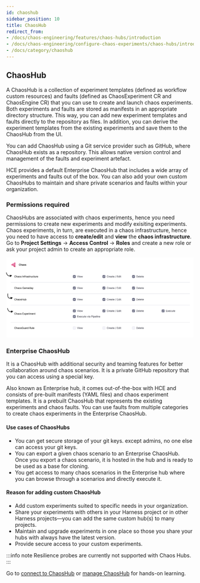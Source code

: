 ```yaml
---
id: chaoshub
sidebar_position: 10
title: ChaosHub
redirect_from:
- /docs/chaos-engineering/features/chaos-hubs/introduction
- /docs/chaos-engineering/configure-chaos-experiments/chaos-hubs/introduction
- /docs/category/chaoshub
---
```


## ChaosHub

A ChaosHub is a collection of experiment templates (defined as workflow custom resources) and faults (defined as ChaosExperiment CR and ChaosEngine CR) that you can use to create and launch chaos experiments. Both experiments and faults are stored as manifests in an appropriate directory structure. This way, you can add new experiment templates and faults directly to the repository as files. In addition, you can derive the experiment templates from the existing experiments and save them to the ChaosHub from the UI.

You can add ChaosHub using a Git service provider such as GitHub, where ChaosHub exists as a repository. This allows native version control and management of the faults and experiment artefact.

HCE provides a default Enterprise ChaosHub that includes a wide array of experiments and faults out of the box. You can also add your own custom ChaosHubs to maintain and share private scenarios and faults within your organization.

### Permissions required

ChaosHubs are associated with chaos experiments, hence you need permissions to create new experiments and modify exisiting experiments. Chaos experiments, in turn, are executed in a chaos infrastructure, hence you need to have access to **create/edit** and **view** the **chaos infrastructure**. Go to **Project Settings** -> **Access Control** -> **Roles** and create a new role or ask your project admin to create an appropriate role.

![](./static/perms-reqd.png)

### Enterprise ChaosHub

It is a ChaosHub with additional security and teaming features for better collaboration around chaos scenarios. It is a private GitHub repository that you can access using a special key.

Also known as Enterprise hub, it comes out-of-the-box with HCE and consists of pre-built manifests (YAML files) and chaos experiment templates. It is a prebuilt ChaosHub that represents the existing experiments and chaos faults. You can use faults from multiple categories to create chaos experiments in the Enterprise ChaosHub.

#### Use cases of ChaosHubs

- You can get secure storage of your git keys. except admins, no one else can access your git keys.
- You can export a given chaos scenario to an Enterprise ChaosHub. Once you export a chaos scenario, it is hosted in the hub and is ready to be used as a base for cloning.
- You get access to many chaos scenarios in the Enterprise hub where you can browse through a scenarios and directly execute it.

#### Reason for adding custom ChaosHub

* Add custom experiments suited to specific needs in your organization.
* Share your experiments with others in your Harness project or in other Harness projects—you can add the same custom hub(s) to many projects.
* Maintain and upgrade experiments in one place so those you share your hubs with always have the latest version.
* Provide secure access to your custom experiments.

:::info note
Resilience probes are currently not supported with Chaos Hubs.
:::

Go to [connect to ChaosHub](/docs/chaos-engineering/use-harness-ce/chaoshubs/add-chaos-hub) or [manage ChaosHub](/docs/chaos-engineering/use-harness-ce/chaoshubs/manage-hub) for hands-on learning.